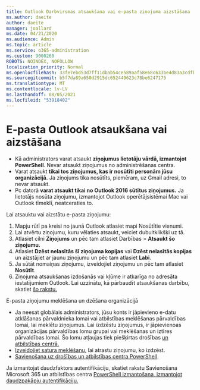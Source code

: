 ```yaml
---
title: Outlook Darbvirsmas atsaukšana vai e-pasta ziņojuma aizstāšana
ms.author: daeite
author: daeite
manager: joallard
ms.date: 04/21/2020
ms.audience: Admin
ms.topic: article
ms.service: o365-administration
ms.custom: 9000260
ROBOTS: NOINDEX, NOFOLLOW
localization_priority: Normal
ms.openlocfilehash: 33fe7ebd53d7ff11dbab54ce589aaf58e68c633be4d83a3cdfb00edc7752430e
ms.sourcegitcommit: b5f7da89a650d2915dc652449623c78be6247175
ms.translationtype: MT
ms.contentlocale: lv-LV
ms.lasthandoff: 08/05/2021
ms.locfileid: "53918402"
---
```

# <a name="recall-or-replace-an-outlook-email-message"></a>E-pasta Outlook atsaukšana vai aizstāšana

- Kā administrators varat atsaukt **ziņojumus lietotāju vārdā, izmantojot PowerShell**. Nevar atsaukt ziņojumus no administrēšanas centra.
- Varat atsaukt **tikai tos ziņojumus, kas ir nosūtīti personām jūsu organizācijā.** Ja ziņojums tika nosūtīts, piemēram, uz Gmail adresi, to nevar atsaukt.
- Pc datorā **varat atsaukt tikai no Outlook 2016 sūtītus ziņojumus.** Ja lietotājs nosūta ziņojumu, izmantojot Outlook operētājsistēmai Mac vai Outlook tīmeklī, neatceraties to.

Lai atsauktu vai aizstātu e-pasta ziņojumu:

1. Mapju rūtī pa kreisi no jaunā Outlook atlasiet mapi Nosūtītie vienumi.
1. Lai atvērtu ziņojumu, kuru vēlaties atsaukt, veiciet dubultklikšķi uz tā.
1. Atlasiet cilni **Ziņojums** un pēc tam atlasiet Darbības   >  **Atsaukt šo ziņojumu.**
1. Atlasiet **Dzēst nelasītās šī ziņojuma kopijas** vai **Dzēst nelasītās kopijas** un aizstājiet ar jaunu ziņojumu un pēc tam atlasiet **Labi**.
1. Ja sūtāt nomaiņas ziņojumu, izveidojiet ziņojumu un pēc tam atlasiet **Nosūtīt**.
1. Ziņojuma atsaukšanas izdošanās vai kļūme ir atkarīga no adresāta iestatījumiem Outlook. Lai uzzinātu, kā pārbaudīt atsaukšanas darbību, skatiet [šo rakstu.](https://support.office.com/article/35027f88-d655-4554-b4f8-6c0729a723a0)

E-pasta ziņojumu meklēšana un dzēšana organizācijā

- Ja neesat globālais administrators, jūsu konts ir jāpievieno e-datu atklāšanas pārvaldnieka lomai vai atbilstības meklēšanas pārvaldības lomai, lai meklētu ziņojumus. Lai izdzēstu ziņojumus, ir jāpievienoas organizācijas pārvaldības lomu grupai vai meklēšanas un iztīres pārvaldības lomai. Šo lomu atļaujas tiek piešķirtas drošības [un atbilstības centrā.](https://go.microsoft.com/fwlink/?linkid=2083731)
- [Izveidojiet satura meklēšanu,](https://docs.microsoft.com/microsoft-365/compliance/content-search) lai atrastu ziņojumu, ko izdzēst.
- [Savienošana uz drošības un atbilstības centra PowerShell](https://docs.microsoft.com/powershell/exchange/office-365-scc/connect-to-scc-powershell/connect-to-scc-powershell?view=exchange-ps).

Ja izmantojat daudzfaktors autentifikāciju, skatiet rakstu Savienošana Microsoft 365 un atbilstības centra [PowerShell izmantošana, izmantojot daudzpakāpju autentifikāciju.](https://docs.microsoft.com/powershell/exchange/office-365-scc/connect-to-scc-powershell/mfa-connect-to-scc-powershell?view=exchange-ps)